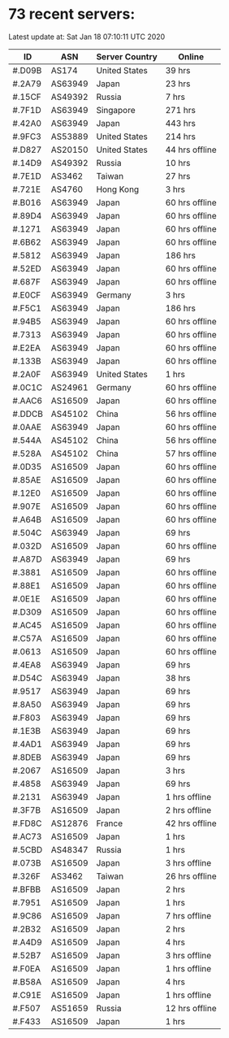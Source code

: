 # 73 recent servers:

Latest update at: Sat Jan 18 07:10:11 UTC 2020

| ID | ASN | Server Country | Online |
| -- | --- | -------------- | ------ |
| #.D09B | AS174 | United States | 39 hrs |
| #.2A79 | AS63949 | Japan | 23 hrs |
| #.15CF | AS49392 | Russia | 7 hrs |
| #.7F1D | AS63949 | Singapore | 271 hrs |
| #.42A0 | AS63949 | Japan | 443 hrs |
| #.9FC3 | AS53889 | United States | 214 hrs |
| #.D827 | AS20150 | United States | 44 hrs offline |
| #.14D9 | AS49392 | Russia | 10 hrs |
| #.7E1D | AS3462 | Taiwan | 27 hrs |
| #.721E | AS4760 | Hong Kong | 3 hrs |
| #.B016 | AS63949 | Japan | 60 hrs offline |
| #.89D4 | AS63949 | Japan | 60 hrs offline |
| #.1271 | AS63949 | Japan | 60 hrs offline |
| #.6B62 | AS63949 | Japan | 60 hrs offline |
| #.5812 | AS63949 | Japan | 186 hrs |
| #.52ED | AS63949 | Japan | 60 hrs offline |
| #.687F | AS63949 | Japan | 60 hrs offline |
| #.E0CF | AS63949 | Germany | 3 hrs |
| #.F5C1 | AS63949 | Japan | 186 hrs |
| #.94B5 | AS63949 | Japan | 60 hrs offline |
| #.7313 | AS63949 | Japan | 60 hrs offline |
| #.E2EA | AS63949 | Japan | 60 hrs offline |
| #.133B | AS63949 | Japan | 60 hrs offline |
| #.2A0F | AS63949 | United States | 1 hrs |
| #.0C1C | AS24961 | Germany | 60 hrs offline |
| #.AAC6 | AS16509 | Japan | 60 hrs offline |
| #.DDCB | AS45102 | China | 56 hrs offline |
| #.0AAE | AS63949 | Japan | 60 hrs offline |
| #.544A | AS45102 | China | 56 hrs offline |
| #.528A | AS45102 | China | 57 hrs offline |
| #.0D35 | AS16509 | Japan | 60 hrs offline |
| #.85AE | AS16509 | Japan | 60 hrs offline |
| #.12E0 | AS16509 | Japan | 60 hrs offline |
| #.907E | AS16509 | Japan | 60 hrs offline |
| #.A64B | AS16509 | Japan | 60 hrs offline |
| #.504C | AS63949 | Japan | 69 hrs |
| #.032D | AS16509 | Japan | 60 hrs offline |
| #.A87D | AS63949 | Japan | 69 hrs |
| #.3881 | AS16509 | Japan | 60 hrs offline |
| #.88E1 | AS16509 | Japan | 60 hrs offline |
| #.0E1E | AS16509 | Japan | 60 hrs offline |
| #.D309 | AS16509 | Japan | 60 hrs offline |
| #.AC45 | AS16509 | Japan | 60 hrs offline |
| #.C57A | AS16509 | Japan | 60 hrs offline |
| #.0613 | AS16509 | Japan | 60 hrs offline |
| #.4EA8 | AS63949 | Japan | 69 hrs |
| #.D54C | AS63949 | Japan | 38 hrs |
| #.9517 | AS63949 | Japan | 69 hrs |
| #.8A50 | AS63949 | Japan | 69 hrs |
| #.F803 | AS63949 | Japan | 69 hrs |
| #.1E3B | AS63949 | Japan | 69 hrs |
| #.4AD1 | AS63949 | Japan | 69 hrs |
| #.8DEB | AS63949 | Japan | 69 hrs |
| #.2067 | AS16509 | Japan | 3 hrs |
| #.4858 | AS63949 | Japan | 69 hrs |
| #.2131 | AS63949 | Japan | 1 hrs offline |
| #.3F7B | AS16509 | Japan | 2 hrs offline |
| #.FD8C | AS12876 | France | 42 hrs offline |
| #.AC73 | AS16509 | Japan | 1 hrs |
| #.5CBD | AS48347 | Russia | 1 hrs |
| #.073B | AS16509 | Japan | 3 hrs offline |
| #.326F | AS3462 | Taiwan | 26 hrs offline |
| #.BFBB | AS16509 | Japan | 2 hrs |
| #.7951 | AS16509 | Japan | 1 hrs |
| #.9C86 | AS16509 | Japan | 7 hrs offline |
| #.2B32 | AS16509 | Japan | 2 hrs |
| #.A4D9 | AS16509 | Japan | 4 hrs |
| #.52B7 | AS16509 | Japan | 3 hrs offline |
| #.F0EA | AS16509 | Japan | 1 hrs offline |
| #.B58A | AS16509 | Japan | 4 hrs |
| #.C91E | AS16509 | Japan | 1 hrs offline |
| #.F507 | AS51659 | Russia | 12 hrs offline |
| #.F433 | AS16509 | Japan | 1 hrs |

